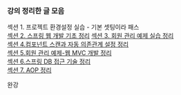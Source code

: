 ### 강의 정리한 글 모음
섹션 1. 프로젝트 환경설정 실습 - 기본 셋팅이라 패스 <br>
[섹션 2. 스프링 웹 개발 기초 정리](https://xandxlass.tistory.com/129)
[섹션 3. 회원 관리 예제 실습 정리](https://xandxlass.tistory.com/130)<br>
[섹션 4.컴포넌트 스캔과 자동 의존관계 설정 정리](https://xandxlass.tistory.com/131)<br>
[섹션 5.회원 관리 예제-웹 MVC 개발 정리](https://xandxlass.tistory.com/132)<br>
[섹션 6.스프링 DB 접근 기술 정리](https://xandxlass.tistory.com/133)<br>
[섹션 7. AOP 정리](https://xandxlass.tistory.com/134)<br>

완강